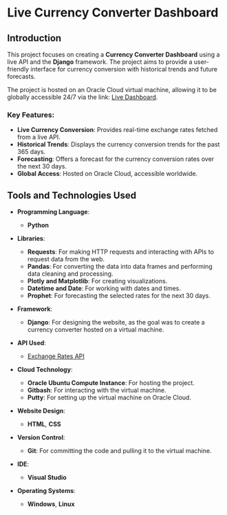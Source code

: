 # Live Currency Converter Dashboard

## Introduction

This project focuses on creating a **Currency Converter Dashboard** using a live API and the **Django** framework. The project aims to provide a user-friendly interface for currency conversion with historical trends and future forecasts.

The project is hosted on an Oracle Cloud virtual machine, allowing it to be globally accessible 24/7 via the link: [Live Dashboard](http://140.238.154.93:8080/).

### Key Features:
- **Live Currency Conversion**: Provides real-time exchange rates fetched from a live API.
- **Historical Trends**: Displays the currency conversion trends for the past 365 days.
- **Forecasting**: Offers a forecast for the currency conversion rates over the next 30 days.
- **Global Access**: Hosted on Oracle Cloud, accessible worldwide.


## Tools and Technologies Used

- **Programming Language**:  
  - **Python**

- **Libraries**:
  - **Requests**: For making HTTP requests and interacting with APIs to request data from the web.
  - **Pandas**: For converting the data into data frames and performing data cleaning and processing.
  - **Plotly and Matplotlib**: For creating visualizations.
  - **Datetime and Date**: For working with dates and times.
  - **Prophet**: For forecasting the selected rates for the next 30 days.

- **Framework**:  
  - **Django**: For designing the website, as the goal was to create a currency converter hosted on a virtual machine.

- **API Used**:  
  - [Exchange Rates API](https://apilayer.com/)

- **Cloud Technology**:  
  - **Oracle Ubuntu Compute Instance**: For hosting the project.
  - **Gitbash**: For interacting with the virtual machine.
  - **Putty**: For setting up the virtual machine on Oracle Cloud.

- **Website Design**:  
  - **HTML**, **CSS**

- **Version Control**:  
  - **Git**: For committing the code and pulling it to the virtual machine.

- **IDE**:  
  - **Visual Studio**

- **Operating Systems**:  
  - **Windows**, **Linux**
